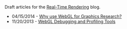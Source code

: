 Draft articles for the [Real-Time Rendering](http://www.realtimerendering.com/blog/) blog.

* 04/15/2014 - [Why use WebGL for Graphics Research?](http://www.realtimerendering.com/blog/why-use-webgl-for-graphics-research/)
* 11/20/2013 - [WebGL Debugging and Profiling Tools](http://www.realtimerendering.com/blog/webgl-debugging-and-profiling-tools/)
